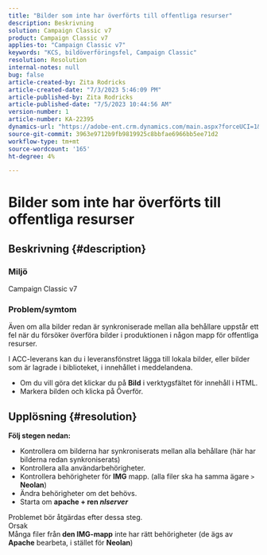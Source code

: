```yaml
---
title: "Bilder som inte har överförts till offentliga resurser"
description: Beskrivning
solution: Campaign Classic v7
product: Campaign Classic v7
applies-to: "Campaign Classic v7"
keywords: "KCS, bildöverföringsfel, Campaign Classic"
resolution: Resolution
internal-notes: null
bug: false
article-created-by: Zita Rodricks
article-created-date: "7/3/2023 5:46:09 PM"
article-published-by: Zita Rodricks
article-published-date: "7/5/2023 10:44:56 AM"
version-number: 1
article-number: KA-22395
dynamics-url: "https://adobe-ent.crm.dynamics.com/main.aspx?forceUCI=1&pagetype=entityrecord&etn=knowledgearticle&id=ff97d978-c919-ee11-8f6e-6045bd006268"
source-git-commit: 3963e9712b9fb9819925c8bbfae6966bb5ee71d2
workflow-type: tm+mt
source-wordcount: '165'
ht-degree: 4%

---
```


# Bilder som inte har överförts till offentliga resurser

## Beskrivning {#description}


### <b>Miljö </b>

Campaign Classic v7

### <b>Problem/symtom</b>

Även om alla bilder redan är synkroniserade mellan alla behållare uppstår ett fel när du försöker överföra bilder i produktionen i någon mapp för offentliga resurser.

I ACC-leverans kan du i leveransfönstret lägga till lokala bilder, eller bilder som är lagrade i biblioteket, i innehållet i meddelandena.

- Om du vill göra det klickar du på <b>Bild</b> i verktygsfältet för innehåll i HTML.
- Markera bilden och klicka på Överför.



## Upplösning {#resolution}

<b>Följ stegen nedan:</b>
- Kontrollera om bilderna har synkroniserats mellan alla behållare (här har bilderna redan synkroniserats)
- Kontrollera alla användarbehörigheter.
- Kontrollera behörigheter för <b>IMG</b> mapp. (alla filer ska ha samma ägare `>`  <b>Neolan</b>)
- Ändra behörigheter om det behövs.
- Starta om <b>apache + ren *nlserver</b>*


Problemet bör åtgärdas efter dessa steg.
<br>Orsak <br>
Många filer från<b> den </b><b>IMG-mapp</b> inte har rätt behörigheter (de ägs av <b>Apache</b> bearbeta, i stället för <b>Neolan</b>)
